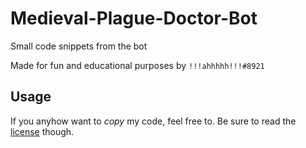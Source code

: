 # Medieval-Plague-Doctor-Bot

Small code snippets from the bot

Made for fun and educational purposes by `!!!ahhhhh!!!#8921`

## Usage
If you anyhow want to *copy* my code, feel free to. Be sure to read the [license](#licensing-information) though.  

